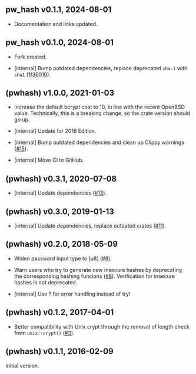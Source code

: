 ## pw_hash v0.1.1, 2024-08-01

* Documentation and links updated.

## pw_hash v0.1.0, 2024-08-01

* Fork created.

* [internal] Bump outdated dependencies, replace deprecated `sha-1` with `sha1` ([1f36010](https://github.com/NamesMark/pwhash/commit/1f36010cd03da0c7d1bba90f0eb73ae482e67c39)).

## (pwhash) v1.0.0, 2021-01-03

* Increase the default bcrypt cost to 10, in line with the recent OpenBSD
  value. Technically, this is a breaking change, so the crate version
  should go up.

* [internal] Update for 2018 Edition.

* [internal] Bump outdated dependencies and clean up Clippy warnings ([#15](https://github.com/inejge/pwhash/pull/15)).

* [internal] Move CI to GitHub.

## (pwhash) v0.3.1, 2020-07-08

* [internal] Update dependencies ([#13](https://github.com/inejge/pwhash/pull/13)).

## (pwhash) v0.3.0, 2019-01-13

* [internal] Update dependencies, replace outdated crates ([#11](https://github.com/inejge/pwhash/pull/11)).

## (pwhash) v0.2.0, 2018-05-09

* Widen password input type to [u8] ([#8](https://github.com/inejge/pwhash/issues/8)).

* Warn users who try to generate new insecure hashes by deprecating
  the corresponding hashing funcions ([#8](https://github.com/inejge/pwhash/issues/9)).
  Verification for insecure hashes is not deprecated.

* [internal] Use ? for error handling instead of try!

## (pwhash) v0.1.2, 2017-04-01

* Better compatibility with Unix crypt through the removal of length check
  from `unix::crypt()` ([#3](https://github.com/inejge/pwhash/pull/3)).

## (pwhash) v0.1.1, 2016-02-09

Initial version.
